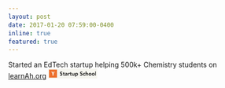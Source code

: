 ```yaml
---
layout: post
date: 2017-01-20 07:59:00-0400
inline: true
featured: true
---
```


Started an EdTech startup helping 500k+ Chemistry students on [learnAh.org](https://learnAh.org) <img class="img-fluid z-depth-1 rounded" width="100" src="/assets/img/yc_sus.png">
